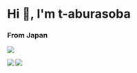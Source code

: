<h1 align='left'>Hi 👋, I'm t-aburasoba</h1>

<h3 align="left">From Japan</h3>


![](https://komarev.com/ghpvc/?username=t-aburasoba)


<a href="https://github.com/anuraghazra/github-readme-stats">
  <img align="left" src="https://github-readme-stats.vercel.app/api?username=t-aburasoba&show_icons=true&count_private=true&theme=tokyonight" />
</a>
<a href="https://github.com/anuraghazra/github-readme-stats">
  <img align="left" src="https://github-readme-stats.vercel.app/api/top-langs/?username=t-aburasoba&langs_count=6&layout=compact&count_private=true&theme=tokyonight&hide=blade,css,html" />
</a>


